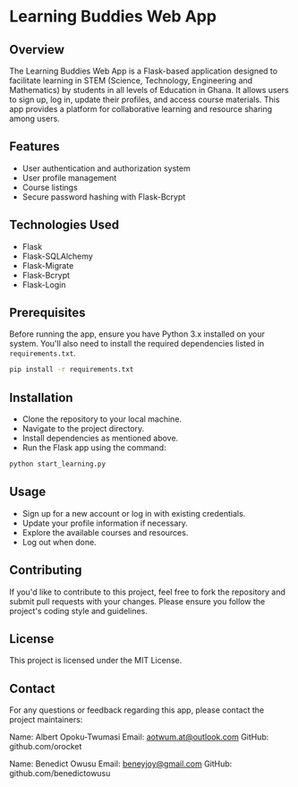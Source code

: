 # Learning Buddies Web App

## Overview
The Learning Buddies Web App is a Flask-based application designed to facilitate learning in STEM (Science, Technology, Engineering and Mathematics) by students in all levels of Education in Ghana. It allows users to sign up, log in, update their profiles, and access course materials. This app provides a platform for collaborative learning and resource sharing among users.

## Features
- User authentication and authorization system
- User profile management
- Course listings
- Secure password hashing with Flask-Bcrypt

## Technologies Used
- Flask
- Flask-SQLAlchemy
- Flask-Migrate
- Flask-Bcrypt
- Flask-Login

## Prerequisites
Before running the app, ensure you have Python 3.x installed on your system. You'll also need to install the required dependencies listed in `requirements.txt`.

```bash
pip install -r requirements.txt
```

## Installation
- Clone the repository to your local machine.
- Navigate to the project directory.
- Install dependencies as mentioned above.
- Run the Flask app using the command:

``` bash
python start_learning.py
```

## Usage
- Sign up for a new account or log in with existing credentials.
- Update your profile information if necessary.
- Explore the available courses and resources.
- Log out when done.

## Contributing
If you'd like to contribute to this project, feel free to fork the repository and submit pull requests with your changes. Please ensure you follow the project's coding style and guidelines.

## License
This project is licensed under the MIT License.

## Contact
For any questions or feedback regarding this app, please contact the project maintainers:

Name: Albert Opoku-Twumasi
Email: aotwum.at@outlook.com
GitHub: github.com/orocket

Name: Benedict Owusu
Email: beneyjoy@gmail.com
GitHub: github.com/benedictowusu

